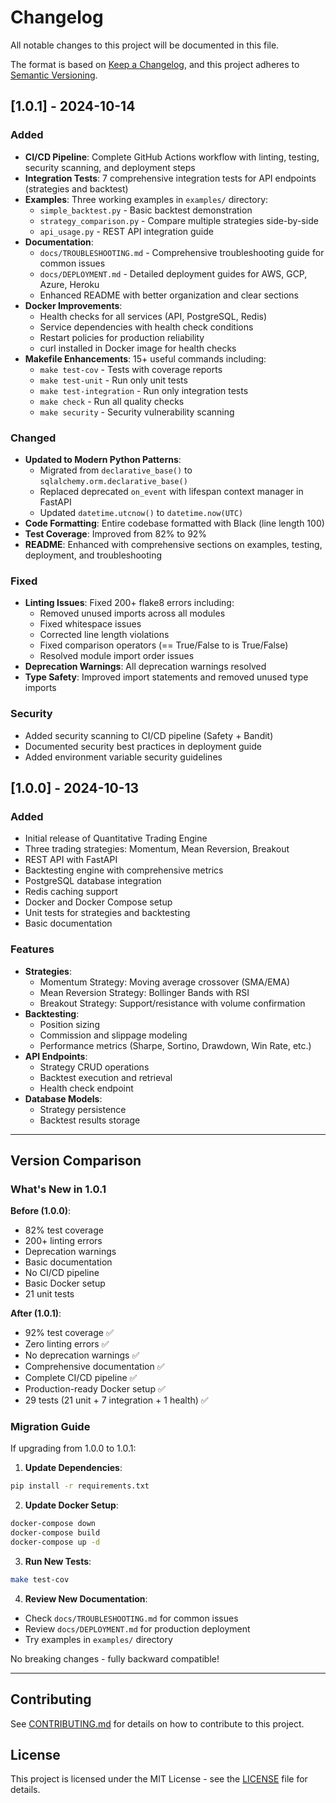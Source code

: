 # Changelog

All notable changes to this project will be documented in this file.

The format is based on [Keep a Changelog](https://keepachangelog.com/en/1.0.0/),
and this project adheres to [Semantic Versioning](https://semver.org/spec/v2.0.0.html).

## [1.0.1] - 2024-10-14

### Added
- **CI/CD Pipeline**: Complete GitHub Actions workflow with linting, testing, security scanning, and deployment steps
- **Integration Tests**: 7 comprehensive integration tests for API endpoints (strategies and backtest)
- **Examples**: Three working examples in `examples/` directory:
  - `simple_backtest.py` - Basic backtest demonstration
  - `strategy_comparison.py` - Compare multiple strategies side-by-side
  - `api_usage.py` - REST API integration guide
- **Documentation**:
  - `docs/TROUBLESHOOTING.md` - Comprehensive troubleshooting guide for common issues
  - `docs/DEPLOYMENT.md` - Detailed deployment guides for AWS, GCP, Azure, Heroku
  - Enhanced README with better organization and clear sections
- **Docker Improvements**:
  - Health checks for all services (API, PostgreSQL, Redis)
  - Service dependencies with health check conditions
  - Restart policies for production reliability
  - curl installed in Docker image for health checks
- **Makefile Enhancements**: 15+ useful commands including:
  - `make test-cov` - Tests with coverage reports
  - `make test-unit` - Run only unit tests
  - `make test-integration` - Run only integration tests
  - `make check` - Run all quality checks
  - `make security` - Security vulnerability scanning

### Changed
- **Updated to Modern Python Patterns**:
  - Migrated from `declarative_base()` to `sqlalchemy.orm.declarative_base()`
  - Replaced deprecated `on_event` with lifespan context manager in FastAPI
  - Updated `datetime.utcnow()` to `datetime.now(UTC)`
- **Code Formatting**: Entire codebase formatted with Black (line length 100)
- **Test Coverage**: Improved from 82% to 92%
- **README**: Enhanced with comprehensive sections on examples, testing, deployment, and troubleshooting

### Fixed
- **Linting Issues**: Fixed 200+ flake8 errors including:
  - Removed unused imports across all modules
  - Fixed whitespace issues
  - Corrected line length violations
  - Fixed comparison operators (== True/False to is True/False)
  - Resolved module import order issues
- **Deprecation Warnings**: All deprecation warnings resolved
- **Type Safety**: Improved import statements and removed unused type imports

### Security
- Added security scanning to CI/CD pipeline (Safety + Bandit)
- Documented security best practices in deployment guide
- Added environment variable security guidelines

## [1.0.0] - 2024-10-13

### Added
- Initial release of Quantitative Trading Engine
- Three trading strategies: Momentum, Mean Reversion, Breakout
- REST API with FastAPI
- Backtesting engine with comprehensive metrics
- PostgreSQL database integration
- Redis caching support
- Docker and Docker Compose setup
- Unit tests for strategies and backtesting
- Basic documentation

### Features
- **Strategies**:
  - Momentum Strategy: Moving average crossover (SMA/EMA)
  - Mean Reversion Strategy: Bollinger Bands with RSI
  - Breakout Strategy: Support/resistance with volume confirmation
- **Backtesting**:
  - Position sizing
  - Commission and slippage modeling
  - Performance metrics (Sharpe, Sortino, Drawdown, Win Rate, etc.)
- **API Endpoints**:
  - Strategy CRUD operations
  - Backtest execution and retrieval
  - Health check endpoint
- **Database Models**:
  - Strategy persistence
  - Backtest results storage

---

## Version Comparison

### What's New in 1.0.1

**Before (1.0.0)**:
- 82% test coverage
- 200+ linting errors
- Deprecation warnings
- Basic documentation
- No CI/CD pipeline
- Basic Docker setup
- 21 unit tests

**After (1.0.1)**:
- 92% test coverage ✅
- Zero linting errors ✅
- No deprecation warnings ✅
- Comprehensive documentation ✅
- Complete CI/CD pipeline ✅
- Production-ready Docker setup ✅
- 29 tests (21 unit + 7 integration + 1 health) ✅

### Migration Guide

If upgrading from 1.0.0 to 1.0.1:

1. **Update Dependencies**:
```bash
pip install -r requirements.txt
```

2. **Update Docker Setup**:
```bash
docker-compose down
docker-compose build
docker-compose up -d
```

3. **Run New Tests**:
```bash
make test-cov
```

4. **Review New Documentation**:
- Check `docs/TROUBLESHOOTING.md` for common issues
- Review `docs/DEPLOYMENT.md` for production deployment
- Try examples in `examples/` directory

No breaking changes - fully backward compatible!

---

## Contributing

See [CONTRIBUTING.md](CONTRIBUTING.md) for details on how to contribute to this project.

## License

This project is licensed under the MIT License - see the [LICENSE](LICENSE) file for details.

